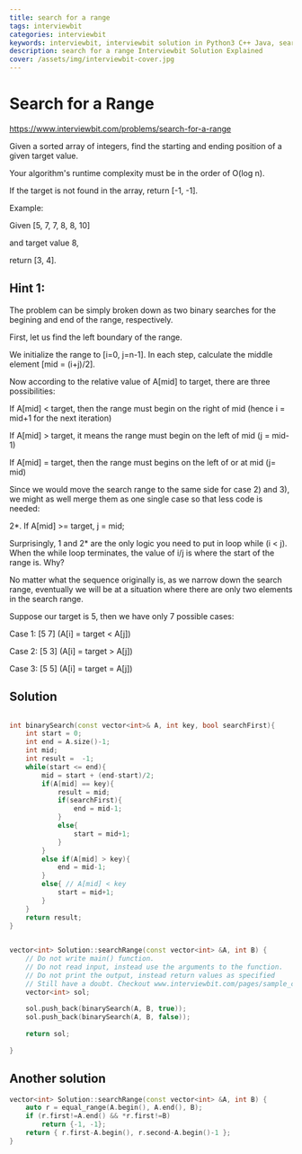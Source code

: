```yaml
---
title: search for a range
tags: interviewbit
categories: interviewbit
keywords: interviewbit, interviewbit solution in Python3 C++ Java, search for a range solution
description: search for a range Interviewbit Solution Explained
cover: /assets/img/interviewbit-cover.jpg
---
```


# Search for a Range

https://www.interviewbit.com/problems/search-for-a-range




Given a sorted array of integers, find the starting and ending position of a given target value.

Your algorithm's runtime complexity must be in the order of O(log n).

If the target is not found in the array, return [-1, -1].

Example:

Given [5, 7, 7, 8, 8, 10]

and target value 8,

return [3, 4].

## Hint 1:

The problem can be simply broken down as two binary searches for the begining and end of the range, respectively.

First, let us find the left boundary of the range.

We initialize the range to [i=0, j=n-1]. In each step, calculate the middle element [mid = (i+j)/2].

Now according to the relative value of A[mid] to target, there are three possibilities:

If A[mid] < target, then the range must begin on the right of mid (hence i = mid+1 for the next iteration)

If A[mid] > target, it means the range must begin on the left of mid (j = mid-1)

If A[mid] = target, then the range must begins on the left of or at mid (j= mid)

Since we would move the search range to the same side for case 2) and 3), we might as well merge them as one single case so that less code is needed:

2*. If A[mid] >= target, j = mid;

Surprisingly, 1 and 2* are the only logic you need to put in loop while (i < j). When the while loop terminates, the value of i/j is where the start of the range is. Why?

No matter what the sequence originally is, as we narrow down the search range, eventually we will be at a situation where there are only two elements in the search range.

Suppose our target is 5, then we have only 7 possible cases:

Case 1: [5 7] (A[i] = target < A[j])

Case 2: [5 3] (A[i] = target > A[j])

Case 3: [5 5] (A[i] = target = A[j])

## Solution

```cpp

int binarySearch(const vector<int>& A, int key, bool searchFirst){
    int start = 0;
    int end = A.size()-1;
    int mid;
    int result =  -1;
    while(start <= end){
        mid = start + (end-start)/2;
        if(A[mid] == key){
            result = mid;
            if(searchFirst){
                end = mid-1;
            }
            else{
                start = mid+1;
            }
        }
        else if(A[mid] > key){
            end = mid-1;
        }
        else{ // A[mid] < key
            start = mid+1;
        }
    }
    return result;
}

 
vector<int> Solution::searchRange(const vector<int> &A, int B) {
    // Do not write main() function.
    // Do not read input, instead use the arguments to the function.
    // Do not print the output, instead return values as specified
    // Still have a doubt. Checkout www.interviewbit.com/pages/sample_codes/ for more details
    vector<int> sol;
    
    sol.push_back(binarySearch(A, B, true));
    sol.push_back(binarySearch(A, B, false));
    
    return sol;
    
}
```

## Another solution

```cpp
vector<int> Solution::searchRange(const vector<int> &A, int B) {
    auto r = equal_range(A.begin(), A.end(), B);
    if (r.first!=A.end() && *r.first!=B)
        return {-1, -1};
    return { r.first-A.begin(), r.second-A.begin()-1 };
}
```

